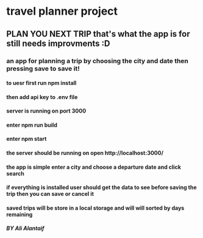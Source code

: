 # travel planner project

## PLAN YOU NEXT TRIP that's what the app is for still needs improvments :D

### an app for planning a trip by choosing the city and date then pressing save to save it!

#### to uesr first run npm install

#### then add api key to .env file

#### server is running on port 3000

#### enter npm run build

#### enter npm start

#### the server should be running on open http://localhost:3000/

#### the app is simple enter a city and choose a departure date and click search

#### if everything is installed user should get the data to see before saving the trip then you can save or cancel it 

#### saved trips will be store in a local storage and will will sorted by days remaining 


##### BY Ali Alantaif